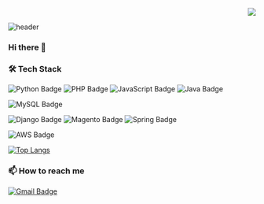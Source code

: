 <p align=right>
  <a href="https://hits.seeyoufarm.com"><img src="https://hits.seeyoufarm.com/api/count/incr/badge.svg?url=https%3A%2F%2Fgithub.com%2Fjinee0us&count_bg=%2350BCDF&title_bg=%23989898&title=hits&edge_flat=true"/></a>
</p>

![header](https://capsule-render.vercel.app/api?type=waving&color=50BCDF&height=200&section=header&text=DajinKim&fontSize=60&fontColor=989898&fontAlign=80&animation=twinkling)

### Hi there 👋

<!--
**jinee0us/jinee0us** is a ✨ _special_ ✨ repository because its `README.md` (this file) appears on your GitHub profile.

Here are some ideas to get you started:

- 🔭 I’m currently working on ...
- 🌱 I’m currently learning ...
- 👯 I’m looking to collaborate on ...
- 🤔 I’m looking for help with ...
- 💬 Ask me about ...
- 📫 How to reach me: ...
- 😄 Pronouns: ...
- ⚡ Fun fact: ...
-->

### 🛠 Tech Stack
![Python Badge](https://img.shields.io/badge/Python-3776AB?style=flat-square&logo=Python&logoColor=white)
![PHP Badge](https://img.shields.io/badge/PHP-777BB4?style=flat-square&logo=PHP&logoColor=white)
![JavaScript Badge](https://img.shields.io/badge/JavaScript-F7DF1E?style=flat-square&logo=JavaScript&logoColor=black)
![Java Badge](https://img.shields.io/badge/Java-007396?style=flat-square&logo=Java&logoColor=white)

![MySQL Badge](https://img.shields.io/badge/MySQL-4479A1?style=flat-square&logo=MySQL&logoColor=white)

![Django Badge](https://img.shields.io/badge/Django-092E20?style=flat-square&logo=Django&logoColor=white)
![Magento Badge](https://img.shields.io/badge/Magento-EE672F?style=flat-square&logo=Magento&logoColor=white)
![Spring Badge](https://img.shields.io/badge/Spring-6DB33F?style=flat-square&logo=Spring&logoColor=white)

![AWS Badge](https://img.shields.io/badge/AWS-232F3E?style=flat-square&logo=Amazon%20AWS&logoColor=white)


<!-- [![Anurag's GitHub stats](https://github-readme-stats.vercel.app/api?username=jinee0us&hide=prs,contribs&show_icons=true&theme=react)](https://github.com/anuraghazra/github-readme-stats) -->
[![Top Langs](https://github-readme-stats.vercel.app/api/top-langs/?username=jinee0us&layout=compact&theme=react)](https://github.com/anuraghazra/github-readme-stats)


### 📫 How to reach me
[![Gmail Badge](https://img.shields.io/badge/Gmail-EA4335?style=flat-square&logo=Gmail&logoColor=white&link=mailto:jinee0us@gmail.com)](mailto:jinee0us@gmail.com)
